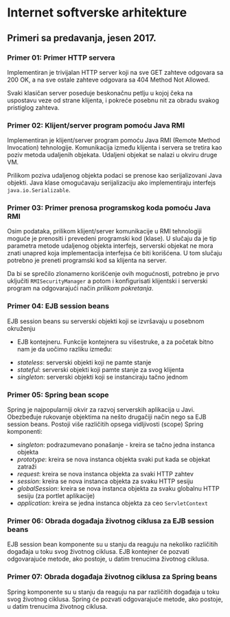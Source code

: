 # Internet softverske arhitekture
## Primeri sa predavanja, jesen 2017.

### Primer 01: Primer HTTP servera

Implementiran je trivijalan HTTP server koji na sve GET zahteve odgovara sa 
200 OK, a na sve ostale zahteve odgovara sa 404 Method Not Allowed.

Svaki klasičan server poseduje beskonačnu petlju u kojoj čeka na uspostavu
veze od strane klijenta, i pokreće posebnu nit za obradu svakog pristiglog 
zahteva.

### Primer 02: Klijent/server program pomoću Java RMI

Implementiran je klijent/server program pomoću Java RMI (Remote Method
Invocation) tehnologije. Komunikacija između klijenta i servera se tretira
kao poziv metoda udaljenih objekata. Udaljeni objekat se nalazi u okviru
druge VM.

Prilikom poziva udaljenog objekta podaci se prenose kao serijalizovani Java 
objekti. Java klase omogućavaju serijalizaciju ako implementiraju interfejs
`java.io.Serializable`.

### Primer 03: Primer prenosa programskog koda pomoću Java RMI

Osim podataka, prilikom klijent/server komunikacije u RMI tehnologiji moguće
je prenositi i prevedeni programski kod (klase). U slučaju da je tip parametra
metode udaljenog objekta interfejs, serverski objekat ne mora znati unapred
koja implementacija interfejsa će biti korišćena. U tom slučaju potrebno je
preneti programski kod sa klijenta na server. 

Da bi se sprečilo zlonamerno korišćenje ovih mogućnosti, potrebno je prvo
uključiti `RMISecurityManager` a potom i konfigurisati klijentski i serverski
program na odgovarajući način *prilikom pokretanja*.

### Primer 04: EJB session beans

EJB session beans su serverski objekti koji se izvršavaju u posebnom okruženju
- EJB kontejneru. Funkcije kontejnera su višestruke, a za početak bitno nam je
da uočimo razliku između:

* *stateless*: serverski objekti koji ne pamte stanje
* *stateful*: serverski objekti koji pamte stanje za svog klijenta
* *singleton*: serverski objekti koji se instanciraju tačno jednom

### Primer 05: Spring bean scope

Spring je najpopularniji okvir za razvoj serverskih aplikacija u Javi. 
Obezbeđuje rukovanje objektima na nešto drugačiji način nego sa EJB session
beans. Postoji više različitih opsega vidljivosti (scope) Spring komponenti:

* *singleton*: podrazumevano ponašanje - kreira se tačno jedna instanca objekta
* *prototype*: kreira se nova instanca objekta svaki put kada se objekat 
zatraži
* *request*: kreira se nova instanca objekta za svaki HTTP zahtev
* *session*: kreira se nova instanca objekta za svaku HTTP sesiju
* *globalSession*: kreira se nova instanca objekta za svaku globalnu HTTP 
sesiju (za portlet aplikacije)
* *application*: kreira se jedna instanca objekta za ceo `ServletContext`

### Primer 06: Obrada događaja životnog ciklusa za EJB session beans

EJB session bean komponente su u stanju da reaguju na nekoliko različitih
događaja u toku svog životnog ciklusa. EJB kontejner će pozvati odgovarajuće
metode, ako postoje, u datim trenucima životnog ciklusa.

### Primer 07: Obrada događaja životnog ciklusa za Spring beans

Spring komponente su u stanju da reaguju na par različitih
događaja u toku svog životnog ciklusa. Spring će pozvati odgovarajuće
metode, ako postoje, u datim trenucima životnog ciklusa.

